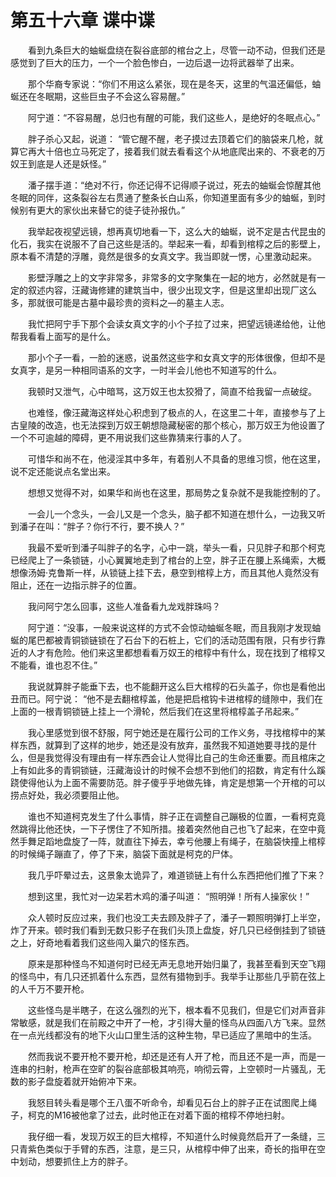 # 第五十六章 谍中谍


　　看到九条巨大的蚰蜒盘绕在裂谷底部的棺台之上，尽管一动不动，但我们还是感觉到了巨大的压力，一个一个脸色惨白，一边后退一边将武器举了出来。

　　那个华裔专家说：“你们不用这么紧张，现在是冬天，这里的气温还偏低，蚰蜒还在冬眠期，这些巨虫子不会这么容易醒。”

　　阿宁道：“不容易醒，总归也有醒的可能，我们这些人，是绝好的冬眠点心。”

　　胖子杀心又起，说道： “管它醒不醒，老子摸过去顶着它们的脑袋来几枪，就算它再大十倍也立马死定了，接着我们就去看看这个从地底爬出来的、不衰老的万奴王到底是人还是妖怪。”

　　潘子摆手道：“绝对不行，你还记得不记得顺子说过，死去的蚰蜒会惊醒其他冬眠的同伴，这条裂谷左右贯通了整条长白山系，你知道里面有多少的蚰蜒，到时候别有更大的家伙出来替它的徒子徒孙报仇。”

　　我举起夜视望远镜，想再真切地看一下，这么大的蚰蜒，说不定是古代昆虫的化石，我实在说服不了自己这些是活的。举起来一看，却看到棺椁之后的影壁上，原本看不清楚的浮雕，竟然是很多的女真文字。我当即就一愣，心里激动起来。

　　影壁浮雕之上的文字非常多，非常多的文字聚集在一起的地方，必然就是有一定的叙述内容，汪藏诲修建的建筑当中，很少出现文字，但是这里却出现厂这么多，那就很可能是古墓中最珍贵的资料之—的墓主人志。

　　我忙把阿宁手下那个会读女真文字的小个子拉了过来，把望远镜递给他，让他帮我看看上面写的是什么。

　　那小个子一看，一脸的迷惑，说虽然这些字和女真文字的形体很像，但却不是女真字，是另一种相同语系的文字，一时半会儿他也不知道写的什么。

　　我顿时又泄气，心中暗骂，这万奴王也太狡猾了，简直不给我留一点破绽。

　　也难怪，像汪藏海这样处心积虑到了极点的人，在这里二十年，直接参与了上古皇陵的改造，也无法探到万奴王朝想隐藏秘密的那个核心，那万奴王为他设置了一个不可逾越的障碍，更不用说我们这些靠猜来行事的人了。

　　可惜华和尚不在，他浸淫其中多年，有着别人不具备的思维习惯，他在这里，说不定还能说点名堂出来。

　　想想又觉得不对，如果华和尚也在这里，那局势之复杂就不是我能控制的了。

　　一会儿一个念头，一会儿又是一个念头，脑子都不知道在想什么，一边我又听到潘子在叫：“胖子？你行不行，要不换人？”

　　我最不爱听到潘子叫胖子的名字，心中一跳，举头一看，只见胖子和那个柯克已经爬上了一条锁链，小心翼翼地走到了棺台的上空，胖子正在腰上系绳索，大概想像汤姆·克鲁斯一样，从锁链上挂下去，悬空到棺椁上方，而且其他人竟然没有阻止，还在一边指示胖子的位置。

　　我问阿宁怎么回事，这些人准备看九龙戏胖珠吗？

　　阿宁道：“没事，一般来说这样的方式不会惊动蚰蜒冬眠，而且我刚才发现蚰蜒的尾巴都被青铜锁链锁在了石台下的石桩上，它们的活动范围有限，只有步行靠近的人才有危险。他们来这里都想看看万奴王的棺椁中有什么，现在找到了棺椁又不能看，谁也忍不住。”

　　我说就算胖子能垂下去，也不能翻开这么巨大棺椁的石头盖子，你也是看他出丑而已。阿宁说： “他不是去翻棺椁盖，他是把启棺钩卡进棺椁的缝隙中，我们在上面的一根青铜锁链上挂上一个滑轮，然后我们在这里将棺椁盖子吊起来。”

　　我心里感觉到很不舒服，阿宁她还是在履行公司的工作义务，寻找棺椁中的某样东西，就算到了这样的地步，她还是没有放弃，虽然我不知道她要寻找的是什么，但是我觉得没有理由有一样东西会让人觉得比自己的生命还重要。而且棺床之上有如此多的青铜锁链，汪藏海设计的时候不会想不到他们的招数，肯定有什么蹊跷使得他认为上面不需要防范。胖子傻乎乎地做先锋，肯定是想第一个开棺的可以捞点好处，我必须要阻止他。

　　谁也不知道柯克发生了什么事情，胖子正在调整自己蹦极的位置，一看柯克竟然跳得比他还快，一下子愣住了不知所措。接着突然他自己也飞了起来，在空中竟然手舞足蹈地盘旋了一阵，就直往下掉去，幸亏他腰上有绳子，在脑袋快撞上棺椁的时候绳子蹦直了，停了下来，脑袋下面就是柯克的尸体。

　　我几乎吓晕过去，这景象太诡异了，难道锁链上有什么东西把他们推了下来？

　　想到这里，我忙对一边呆若木鸡的潘子叫道： “照明弹！所有人操家伙！”

　　众人顿时反应过来，我们也没工夫去顾及胖子了，潘子一颗照明弹打上半空，炸了开来。顿时我们看到无数只影子在我们头顶上盘旋，好几只已经倒挂到了锁链之上，好奇地看着我们这些闯入巢穴的怪东西。

　　原来是那种怪鸟不知道何时已经无声无息地开始归巢了，我甚至看到天空飞翔的怪鸟中，有几只还抓着什么东西，显然有猎物到手。我举手让那些几乎箭在弦上的人千万不要开枪。

　　这些怪鸟是半瞎子，在这么强烈的光下，根本看不见我们，但是它们对声音非常敏感，就是我们在前殿之中开了一枪，才引得大量的怪鸟从四面八方飞来。显然在一点光线都没有的地下火山口里生活的这种生物，早已适应了黑暗中的生活。

　　然而我说不要开枪不要开枪，却还是还有人开了枪，而且还不是一声，而是一连串的扫射，枪声在空旷的裂谷底部极其响亮，响彻云霄，上空顿时一片骚乱，无数的影子盘旋着就开始俯冲下来。

　　我怒目转头看是哪个王八蛋不听命令，却看见石台上的胖子正在试图爬上绳子，柯克的M16被他拿了过去，此时他正在对着下面的棺椁不停地扫射。

　　我仔细一看，发现万奴王的巨大棺椁，不知道什么时候竟然启开了一条缝，三只青紫色类似于手臂的东西，注意，是三只，从棺椁中伸了出来，奇长的指甲在空中划动，想要抓住上方的胖子。

